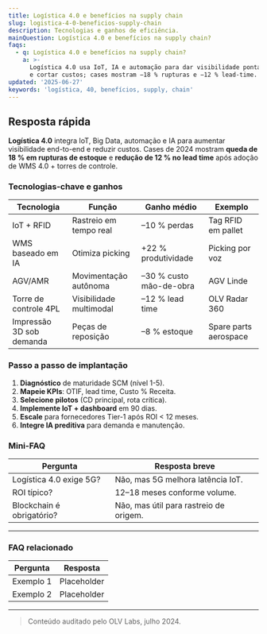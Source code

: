 ```yaml
---
title: Logística 4.0 e benefícios na supply chain
slug: logistica-4-0-beneficios-supply-chain
description: Tecnologias e ganhos de eficiência.
mainQuestion: Logística 4.0 e benefícios na supply chain?
faqs:
  - q: Logística 4.0 e benefícios na supply chain?
    a: >-
      Logística 4.0 usa IoT, IA e automação para dar visibilidade ponta-a-ponta
      e cortar custos; cases mostram −18 % rupturas e −12 % lead-time.
updated: '2025-06-27'
keywords: 'logística, 40, benefícios, supply, chain'
---
```


## Resposta rápida

**Logística 4.0** integra IoT, Big Data, automação e IA para aumentar visibilidade end-to-end e reduzir custos. Cases de 2024 mostram **queda de 18 % em rupturas de estoque** e **redução de 12 % no lead time** após adoção de WMS 4.0 + torres de controle.

### Tecnologias-chave e ganhos

| Tecnologia | Função | Ganho médio | Exemplo |
| --- | --- | --- | --- |
| IoT + RFID | Rastreio em tempo real | –10 % perdas | Tag RFID em pallet |
| WMS baseado em IA | Otimiza picking | +22 % produtividade | Picking por voz |
| AGV/AMR | Movimentação autônoma | –30 % custo mão-de-obra | AGV Linde |
| Torre de controle 4PL | Visibilidade multimodal | –12 % lead time | OLV Radar 360 |
| Impressão 3D sob demanda | Peças de reposição | –8 % estoque | Spare parts aerospace |

### Passo a passo de implantação

1. **Diagnóstico** de maturidade SCM (nível 1-5).  
2. **Mapeie KPIs**: OTIF, lead time, Custo % Receita.  
3. **Selecione pilotos** (CD principal, rota crítica).  
4. **Implemente IoT + dashboard** em 90 dias.  
5. **Escale** para fornecedores Tier-1 após ROI < 12 meses.  
6. **Integre IA preditiva** para demanda e manutenção.

### Mini-FAQ

| Pergunta | Resposta breve |
| --- | --- |
| Logística 4.0 exige 5G? | Não, mas 5G melhora latência IoT. |
| ROI típico? | 12–18 meses conforme volume. |
| Blockchain é obrigatório? | Não, mas útil para rastreio de origem. |

---

### FAQ relacionado

| Pergunta | Resposta |
| --- | --- |
| Exemplo 1 | Placeholder |
| Exemplo 2 | Placeholder |

---

> Conteúdo auditado pelo OLV Labs, julho 2024.
